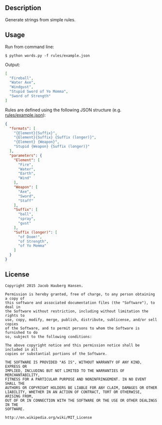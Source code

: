 ## Description

Generate strings from simple rules.

## Usage

Run from command line:

    $ python words.py -f rules/example.json

Output:

```json
[
  "Fireball",
  "Water Axe",
  "Windgust",
  "Stupid Sword of Yo Momma",
  "Sword of Strength"
]
```

Rules are defined using the following JSON structure (e.g. [rules/example.json](https://github.com/jhauberg/words/blob/master/rules/example.json)):

```json
{
  "formats": [
    "{Element}{Suffix}",
    "{Element}{Suffix} {Suffix (longer)}",
    "{Element} {Weapon}",
    "Stupid {Weapon} {Suffix (longer)}"
  ],
  "parameters": {
    "Element": [
      "Fire",
      "Water",
      "Earth",
      "Wind"
    ],
    "Weapon": [
      "Axe",
      "Sword",
      "Staff"
    ],
    "Suffix": [
      "ball",
      "spray",
      "gust"
    ],
    "Suffix (longer)": [
      "of Doom!",
      "of Strength",
      "of Yo Momma"
    ]
  }
}
```

## License

    Copyright 2015 Jacob Hauberg Hansen.

    Permission is hereby granted, free of charge, to any person obtaining a copy of
    this software and associated documentation files (the "Software"), to deal in
    the Software without restriction, including without limitation the rights to
    use, copy, modify, merge, publish, distribute, sublicense, and/or sell copies
    of the Software, and to permit persons to whom the Software is furnished to do
    so, subject to the following conditions:

    The above copyright notice and this permission notice shall be included in all
    copies or substantial portions of the Software.

    THE SOFTWARE IS PROVIDED "AS IS", WITHOUT WARRANTY OF ANY KIND, EXPRESS OR
    IMPLIED, INCLUDING BUT NOT LIMITED TO THE WARRANTIES OF MERCHANTABILITY,
    FITNESS FOR A PARTICULAR PURPOSE AND NONINFRINGEMENT. IN NO EVENT SHALL THE
    AUTHORS OR COPYRIGHT HOLDERS BE LIABLE FOR ANY CLAIM, DAMAGES OR OTHER
    LIABILITY, WHETHER IN AN ACTION OF CONTRACT, TORT OR OTHERWISE, ARISING FROM,
    OUT OF OR IN CONNECTION WITH THE SOFTWARE OR THE USE OR OTHER DEALINGS IN THE
    SOFTWARE.

    http://en.wikipedia.org/wiki/MIT_License
